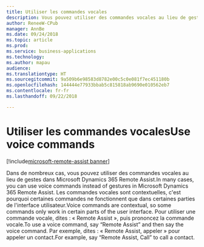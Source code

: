 ```yaml
---
title: Utiliser les commandes vocales
description: Vous pouvez utiliser des commandes vocales au lieu de gestes dans Remote Assist.
author: ReneeW-CPub
manager: AnnBe
ms.date: 09/24/2018
ms.topic: article
ms.prod: 
ms.service: business-applications
ms.technology: 
ms.author: mapau
audience: 
ms.translationtype: HT
ms.sourcegitcommit: 9a509b6e98583d8782e00c5c0e081f7ec451180b
ms.openlocfilehash: 144444e77933bbab5c815818ab9690e010562eb7
ms.contentlocale: fr-fr
ms.lasthandoff: 09/22/2018

---
```


# <a name="use-voice-commands"></a><span data-ttu-id="50d23-103">Utiliser les commandes vocales</span><span class="sxs-lookup"><span data-stu-id="50d23-103">Use voice commands</span></span>

[!include[microsoft-remote-assist banner](../includes/microsoft-remote-assist.md)]

<span data-ttu-id="50d23-104">Dans de nombreux cas, vous pouvez utiliser des commandes vocales au lieu de gestes dans Microsoft Dynamics 365 Remote Assist.</span><span class="sxs-lookup"><span data-stu-id="50d23-104">In many cases, you can use voice commands instead of gestures in Microsoft Dynamics 365 Remote Assist.</span></span> <span data-ttu-id="50d23-105">Les commandes vocales sont contextuelles, c'est pourquoi certaines commandes ne fonctionnent que dans certaines parties de l'interface utilisateur.</span><span class="sxs-lookup"><span data-stu-id="50d23-105">Voice commands are contextual, so some commands only work in certain parts of the user interface.</span></span> <span data-ttu-id="50d23-106">Pour utiliser une commande vocale, dites : « Remote Assist », puis prononcez la commande vocale.</span><span class="sxs-lookup"><span data-stu-id="50d23-106">To use a voice command, say “Remote Assist” and then say the voice command.</span></span> <span data-ttu-id="50d23-107">Par exemple, dites : « Remote Assist, appeler » pour appeler un contact.</span><span class="sxs-lookup"><span data-stu-id="50d23-107">For example, say “Remote Assist, Call” to call a contact.</span></span>

<!-- link to user guide 
[Learn more about voice commands in Remote Assist.]()
-->

